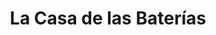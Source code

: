 ---
title: "La Casa de las Baterías"
url: /san-juan-de-tibas/la-casa-de-las-baterias/
shop: piezas de automóviles
---